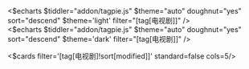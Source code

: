 <div class="my-8" >
<div class="dark:hidden">
<$echarts $tiddler="addon/tagpie.js" $theme="auto" doughnut="yes" sort="descend" $theme='light' filter="[tag[电视剧]]" />
</div>

<div class="hidden dark:block">
<$echarts $tiddler="addon/tagpie.js" $theme="auto" doughnut="yes" sort="descend" $theme='dark' filter="[tag[电视剧]]" />
</div>
</div>
	
<$cards filter='[tag[电视剧]!sort[modified]]' standard=false cols=5/>